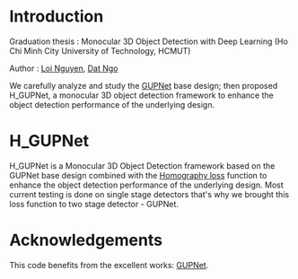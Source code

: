 # Introduction 
Graduation thesis : Monocular 3D Object Detection with Deep Learning  (Ho Chi Minh City University of Technology, HCMUT)

Author : [Loi Nguyen](mailto:huuloi312001@gmail.com), [Dat Ngo](mailto:phatdat906@gmail.com)

We carefully analyze and study the [GUPNet](https://arxiv.org/abs/2107.13774) base design; then proposed H_GUPNet, a monocular 3D object detection framework to enhance the object detection performance of the underlying design.

# H_GUPNet

H_GUPNet is a Monocular 3D Object Detection framework based on the GUPNet base design combined with the [Homography loss](https://arxiv.org/abs/2204.00754) function to enhance the object detection performance of the underlying design. Most current testing is done on single stage detectors that's why we brought this loss function to two stage detector - GUPNet.


# Acknowledgements
This code benefits from the excellent works: [GUPNet](https://github.com/SuperMHP/GUPNet).
